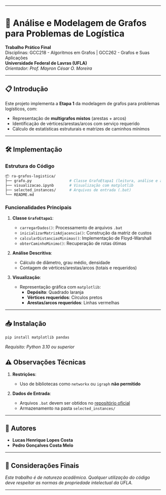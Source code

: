 
---

# 🚛 Análise e Modelagem de Grafos para Problemas de Logística

**Trabalho Prático Final**  
Disciplinas: GCC218 - Algoritmos em Grafos | GCC262 - Grafos e Suas Aplicações  
**Universidade Federal de Lavras (UFLA)**  
*Orientador: Prof. Mayron César O. Moreira*

---

## 📋 Introdução

Este projeto implementa a **Etapa 1** da modelagem de grafos para problemas logísticos, com:

- Representação de **multigrafos mistos** (arestas + arcos)
- Identificação de vértices/arestas/arcos com serviço requerido
- Cálculo de estatísticas estruturais e matrizes de caminhos mínimos

---

## 🛠️ Implementação

### Estrutura do Código

```bash
📦 ra-grafos-logistica/
├── grafo.py                 # Classe GrafoEtapa1 (leitura, análise e armazenamento)
├── visualizacao.ipynb       # Visualização com matplotlib
├── selected_instances/      # Arquivos de entrada (.bat)
└── README.md
```

### Funcionalidades Principais

1. **Classe `GrafoEtapa1`**:
   - `carregarDados()`: Processamento de arquivos `.bat`
   - `inicializarMatrizAdjacencia()`: Construção da matriz de custos
   - `calcularDistanciasMinimas()`: Implementação de Floyd-Warshall
   - `obterCaminhoMinimo()`: Recuperação de rotas ótimas

2. **Análise Descritiva**:
   - Cálculo de diâmetro, grau médio, densidade
   - Contagem de vértices/arestas/arcos (totais e requeridos)

3. **Visualização**:
   - Representação gráfica com `matplotlib`:
     - **Depósito**: Quadrado laranja
     - **Vértices requeridos**: Círculos pretos
     - **Arestas/arcos requeridos**: Linhas vermelhas

---

## 📥 Instalação

```bash
pip install matplotlib pandas
```

*Requisito: Python 3.10 ou superior*

## ⚠️ Observações Técnicas

1. **Restrições**:
   - Uso de bibliotecas como `networkx` ou `igraph` **não permitido**

2. **Dados de Entrada**:
   - Arquivos `.bat` devem ser obtidos no [repositório oficial](https://drive.google.com/file/d/1hlBu7L8OBqrwkVRRlFrVOTvBWKnqITxz/view?usp=drive_link)
   - Armazenamento na pasta `selected_instances/`

---

## 👥 Autores

- **Lucas Henrique Lopes Costa**  
- **Pedro Gonçalves Costa Melo**

---

## 📌 Considerações Finais

*Este trabalho é de natureza acadêmica. Qualquer utilização do código deve respeitar as normas de propriedade intelectual da UFLA.*

---